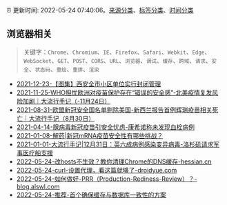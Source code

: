 :alarm_clock: 更新时间: 2022-05-24 07:40:06。[来源分类](../README.md)、[标签分类](../TAGS.md)、[时间分类](../TIMELINE.md)

## 浏览器相关


> 关键字：`Chrome`、`Chromium`、`IE`、`Firefox`、`Safari`、`Webkit`、`Edge`、`WebSocket`、`GET`、`POST`、`CORS`、`URL`、`浏览器`、`调试`、`缓存`、`跨域`、`请求`、`安全`、`状态码`、`重绘`、`重排`、`渲染`



- [2021-12-23-【图集】西安全市小区单位实行封闭管理](https://photos.caixin.com/m/2021-12-23/101821058.html) 
- [2021-11-25-WHO担忧欧洲对疫苗保护存在“错误的安全感”-北美疫情复发风险加剧｜大流行手记（-11月24日）](https://m.caixin.com/m/2021-11-25/101809652.html) 
- [2021-08-31-欧盟新冠安全国名单剔除美国-新西兰报告首例辉瑞疫苗相关死亡｜大流行手记（8月30日）](https://m.caixin.com/m/2021-08-31/101764087.html) 
- [2021-04-14-腺病毒新冠疫苗引安全忧虑-康希诺称未发现血栓病例](https://m.caixin.com/m/2021-04-14/101691086.html) 
- [2021-01-08-解药|新冠mRNA疫苗安全性有哪些挑战？](https://m.caixin.com/m/2021-01-08/101648043.html) 
- [2021-01-01-大流行手记|12月31日：英六成病例感染变异病毒-洛杉矶请求军事医疗船支援](https://m.caixin.com/m/2021-01-01/101645820.html) 
- [2022-05-24-改hosts不生效？教你清理Chrome的DNS缓存-hessian.cn](https://blogread.cn/news/go.php?idItem=15106&url=https%3A%2F%2Fhessian.cn%2Fp%2F1645.html%3Fcomefrom%3Dhttps%253A%252F%252Fblogread.cn%252Fnews%252F) 
- [2022-05-24-curl-设置代理，看这篇就够了-droidyue.com](https://blogread.cn/news/go.php?idItem=15102&url=https%3A%2F%2Fdroidyue.com%2Fblog%2F2021%2F07%2F07%2Fset-proxy-for-curl%2F%3Fcomefrom%3Dhttps%253A%252F%252Fblogread.cn%252Fnews%252F) 
- [2022-05-24-如何做好-PRR（Production-Rediness-Review）？-blog.alswl.com](https://blogread.cn/news/go.php?idItem=15101&url=https%3A%2F%2Fblog.alswl.com%2F2021%2F06%2Fprr%2F%3Fcomefrom%3Dhttps%253A%252F%252Fblogread.cn%252Fnews%252F) 
- [2022-05-24-推荐-首个确保缓存与数据库一致性的方案](https://toutiao.io/k/imjqbp3) 